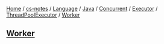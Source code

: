 [Home](https://mengxianbin.github.io) /
[cs-notes](https://mengxianbin.github.io/cs-notes/content) /
[Language](https://mengxianbin.github.io/cs-notes/content/Language) /
[Java](https://mengxianbin.github.io/cs-notes/content/Language/Java) /
[Concurrent](https://mengxianbin.github.io/cs-notes/content/Language/Java/Concurrent) /
[Executor](https://mengxianbin.github.io/cs-notes/content/Language/Java/Concurrent/Executor) /
[ThreadPoolExecutor](https://mengxianbin.github.io/cs-notes/content/Language/Java/Concurrent/Executor/ThreadPoolExecutor) /
[Worker](https://mengxianbin.github.io/cs-notes/content/Language/Java/Concurrent/Executor/ThreadPoolExecutor/Worker)

## [Worker](https://mengxianbin.github.io/cs-notes/content/Language/Java/Concurrent/Executor/ThreadPoolExecutor/Worker/Worker)
